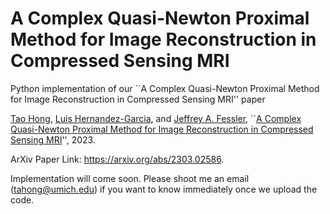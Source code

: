 # A Complex Quasi-Newton Proximal Method for Image Reconstruction in Compressed Sensing MRI
Python implementation of our ``A Complex Quasi-Newton Proximal Method for Image Reconstruction in Compressed Sensing MRI'' paper

[Tao Hong](https://hongtao-argmin.github.io), [Luis Hernandez-Garcia](http://fmri.research.umich.edu/about/faculty/hernandez.php), and [Jeffrey A. Fessler](https://web.eecs.umich.edu/~fessler/), ``[A Complex Quasi-Newton Proximal Method for Image Reconstruction in Compressed Sensing MRI](https://arxiv.org/abs/2303.02586)'', 2023.


ArXiv Paper Link: https://arxiv.org/abs/2303.02586.


Implementation will come soon. Please shoot me an email (tahong@umich.edu) if you want to know immediately once we upload the code.
